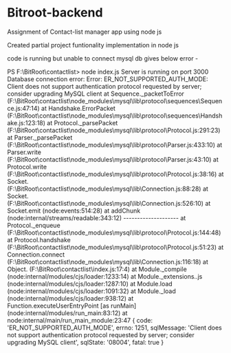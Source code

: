 # Bitroot-backend
Assignment of Contact-list manager app using node js

Created  partial project funtionality implementation in node js

code is running but unable to connect mysql db gives below error - 

PS F:\BitRoot\contactlist> node index.js
Server is running on port 3000
Database connection error: Error: ER_NOT_SUPPORTED_AUTH_MODE: Client does not support authentication protocol requested by server; consider upgrading MySQL client
    at Sequence._packetToError (F:\BitRoot\contactlist\node_modules\mysql\lib\protocol\sequences\Sequence.js:47:14)
    at Handshake.ErrorPacket (F:\BitRoot\contactlist\node_modules\mysql\lib\protocol\sequences\Handshake.js:123:18)
    at Protocol._parsePacket (F:\BitRoot\contactlist\node_modules\mysql\lib\protocol\Protocol.js:291:23)
    at Parser._parsePacket (F:\BitRoot\contactlist\node_modules\mysql\lib\protocol\Parser.js:433:10)
    at Parser.write (F:\BitRoot\contactlist\node_modules\mysql\lib\protocol\Parser.js:43:10)
    at Protocol.write (F:\BitRoot\contactlist\node_modules\mysql\lib\protocol\Protocol.js:38:16)
    at Socket.<anonymous> (F:\BitRoot\contactlist\node_modules\mysql\lib\Connection.js:88:28)
    at Socket.<anonymous> (F:\BitRoot\contactlist\node_modules\mysql\lib\Connection.js:526:10)
    at Socket.emit (node:events:514:28)
    at addChunk (node:internal/streams/readable:343:12)
    --------------------
    at Protocol._enqueue (F:\BitRoot\contactlist\node_modules\mysql\lib\protocol\Protocol.js:144:48)
    at Protocol.handshake (F:\BitRoot\contactlist\node_modules\mysql\lib\protocol\Protocol.js:51:23)
    at Connection.connect (F:\BitRoot\contactlist\node_modules\mysql\lib\Connection.js:116:18)
    at Object.<anonymous> (F:\BitRoot\contactlist\index.js:17:4)
    at Module._compile (node:internal/modules/cjs/loader:1233:14)
    at Module._extensions..js (node:internal/modules/cjs/loader:1287:10)
    at Module.load (node:internal/modules/cjs/loader:1091:32)
    at Module._load (node:internal/modules/cjs/loader:938:12)
    at Function.executeUserEntryPoint [as runMain] (node:internal/modules/run_main:83:12)
    at node:internal/main/run_main_module:23:47 {
  code: 'ER_NOT_SUPPORTED_AUTH_MODE',
  errno: 1251,
  sqlMessage: 'Client does not support authentication protocol requested by server; consider upgrading MySQL client',
  sqlState: '08004',
  fatal: true
}
